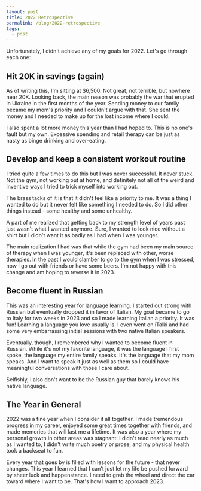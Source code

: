 ```yaml
---
layout: post
title: 2022 Retrospective
permalink: /blog/2022-retrospective
tags:
  - post
---
```

Unfortunately, I didn't achieve any of my goals for 2022. Let's go through each one:

## Hit 20K in savings (again)
As of writing this, I'm sitting at $6,500. Not great, not terrible, but nowhere near 20K. Looking back, the main reason was probably the war that erupted in Ukraine in the first  months of the year. Sending money to our family became my mom's priority and I couldn't argue with that. She sent the money and I needed to make up for the lost income where I could.

I also spent a lot more money this year than I had hoped to. This is no one's fault but my own. Excessive spending and retail therapy can be just as nasty as binge drinking and over-eating.

## Develop and keep a consistent workout routine
I tried quite a few times to do this but I was never successful. It never stuck. Not the gym, not working out at home, and definitely not all of the weird and inventive ways I tried to trick myself into working out.

The brass tacks of it is that it didn't feel like a priority to me. It was a thing I wanted to do but it never felt like something I needed to do. So I did other things instead - some healthy and some unhealthy. 

A part of me realized that getting back to my strength level of years past just wasn't what I wanted anymore. Sure, I wanted to look nice without a shirt but I didn't want it as badly as I had when I was younger.

The main realization I had was that while the gym had been my main source of therapy when I was younger, it's been replaced with other, worse therapies. In the past I would clamber to go to the gym when I was stressed, now I go out with friends or have some beers. I'm not happy with this change and am hoping to reverse it in 2023.

## Become fluent in Russian
This was an interesting year for language learning. I started out strong with Russian but eventually dropped it in favor of Italian. My goal became to go to Italy for two weeks in 2023 and so I made learning Italian a priority. It was fun! Learning a language you love usually is. I even went on iTalki and had some very embarrassing initial sessions with two  native Italian speakers.

Eventually, though, I remembered why I wanted to become fluent in Russian. While it's not my favorite language, it was the language I first spoke, the language my entire family speaks. It's the language that my mom speaks. And I want to speak it just as well as them so I could have meaningful conversations with those I care about.

Selfishly, I also don't want to be the Russian guy that barely knows his native language.

## The Year in General
2022 was a fine year when I consider it all together. I made tremendous progress in my career, enjoyed some great times together with friends, and made memories that will last me a lifetime. It was also a year where my personal growth in other areas was stagnant: I didn't read nearly as much as I wanted to, I didn't write much poetry or prose, and my physical health took a backseat to fun. 

Every year that goes by is filled with lessons for the future - that never changes. This year I learned that I can't just let my life be pushed forward by sheer luck and happenstance. I need to grab the wheel and direct the car toward where I want to be. That's how I want to approach 2023.
